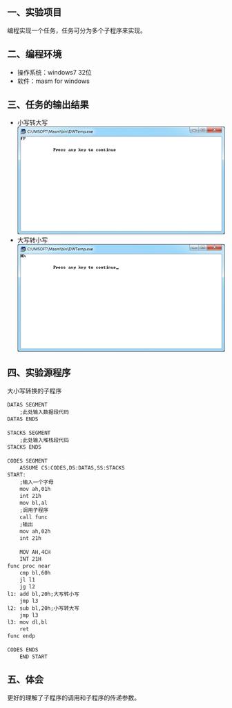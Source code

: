 ## 一、实验项目 
编程实现一个任务，任务可分为多个子程序来实现。  

## 二、编程环境 
* 操作系统：windows7 32位
* 软件：masm for windows

## 三、任务的输出结果  
*  小写转大写  
![photo1](ex3_1.png)
* 大写转小写  
![photo2](ex3_2.png)

## 四、实验源程序
大小写转换的子程序  
```
DATAS SEGMENT
    ;此处输入数据段代码
DATAS ENDS

STACKS SEGMENT
    ;此处输入堆栈段代码
STACKS ENDS

CODES SEGMENT
    ASSUME CS:CODES,DS:DATAS,SS:STACKS
START:
    ;输入一个字母
    mov ah,01h
    int 21h
    mov bl,al
    ;调用子程序
    call func
    ;输出
    mov ah,02h
    int 21h
    
    MOV AH,4CH
    INT 21H
func proc near
    cmp bl,60h
    jl l1
    jg l2
l1: add bl,20h;大写转小写
    jmp l3
l2: sub bl,20h;小写转大写
    jmp l3
l3: mov dl,bl
    ret
func endp
    
CODES ENDS
    END START
```
## 五、体会  
更好的理解了子程序的调用和子程序的传递参数。
